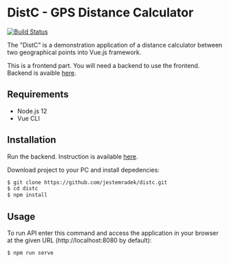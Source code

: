 # DistC - GPS Distance Calculator

[![Build Status](https://travis-ci.org/jestemradek/distc.svg?branch=master)](https://travis-ci.org/github/jestemradek/distc)

The "DistC" is a demonstration application of a distance calculator between two geographical points into Vue.js framework.

This is a frontend part. You will need a backend to use the frontend. Backend is avaible [here][1].

## Requirements

- Node.js 12
- Vue CLI

## Installation

Run the backend. Instruction is available [here][1].

Download project to your PC and install depedencies:

```bash
$ git clone https://github.com/jestemradek/distc.git
$ cd distc
$ npm install
```

## Usage

To run API enter this command and access the application in your browser at the given URL (http://localhost:8080 by default):

```bash
$ npm run serve
```

[1]: https://github.com/jestemradek/distc-api
